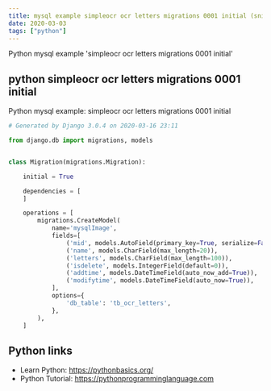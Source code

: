 ```yaml
---
title: mysql example simpleocr ocr letters migrations 0001 initial (snippet)
date: 2020-03-03
tags: ["python"]
---
```

Python mysql example 'simpleocr ocr letters migrations 0001 initial'


## python simpleocr ocr letters migrations 0001 initial

Python mysql example: simpleocr ocr letters migrations 0001 initial

```python
# Generated by Django 3.0.4 on 2020-03-16 23:11

from django.db import migrations, models


class Migration(migrations.Migration):

    initial = True

    dependencies = [
    ]

    operations = [
        migrations.CreateModel(
            name='mysqlImage',
            fields=[
                ('mid', models.AutoField(primary_key=True, serialize=False)),
                ('name', models.CharField(max_length=20)),
                ('letters', models.CharField(max_length=100)),
                ('isdelete', models.IntegerField(default=0)),
                ('addtime', models.DateTimeField(auto_now_add=True)),
                ('modifytime', models.DateTimeField(auto_now=True)),
            ],
            options={
                'db_table': 'tb_ocr_letters',
            },
        ),
    ]


```

## Python links

- Learn Python: https://pythonbasics.org/
- Python Tutorial: https://pythonprogramminglanguage.com
